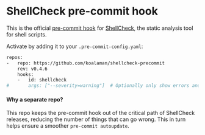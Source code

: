# ShellCheck pre-commit hook

This is the official [pre-commit hook](https://pre-commit.com/) for
[ShellCheck](https://github.com/koalaman/shellcheck),
the static analysis tool for shell scripts.

Activate by adding it to your `.pre-commit-config.yaml`:

```sh
repos:
-   repo: https://github.com/koalaman/shellcheck-precommit
    rev: v0.4.6
    hooks:
    -   id: shellcheck
#       args: ["--severity=warning"]  # Optionally only show errors and warnings
```

#### Why a separate repo?

This repo keeps the pre-commit hook out of the critical path of ShellCheck
releases, reducing the number of things that can go wrong. This in turn helps
ensure a smoother `pre-commit autoupdate`. 

